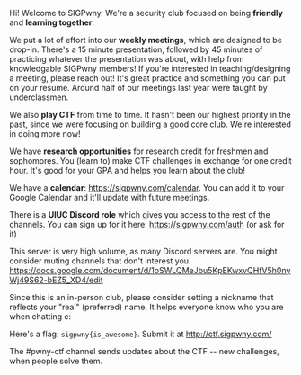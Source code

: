 Hi! Welcome to SIGPwny. We're a security club focused on being **friendly** and **learning together**.

We put a lot of effort into our **weekly meetings**, which are designed to be drop-in. There's a 15 minute presentation, followed by 45 minutes of practicing whatever the presentation was about, with help from knowledgable SIGPwny members! If you're interested in teaching/designing a meeting, please reach out! It's great practice and something you can put on your resume. Around half of our meetings last year were taught by underclassmen.

We also **play CTF** from time to time. It hasn't been our highest priority in the past, since we were focusing on building a good core club. We're interested in doing more now!

We have **research opportunities** for research credit for freshmen and sophomores. You (learn to) make CTF challenges in exchange for one credit hour. It's good for your GPA and helps you learn about the club!

We have a **calendar**: <https://sigpwny.com/calendar>. You can add it to your Google Calendar and it'll update with future meetings.

There is a **UIUC Discord role** which gives you access to the rest of the channels. You can sign up for it here: <https://sigpwny.com/auth> (or ask for it)

This server is very high volume, as many Discord servers are. You might consider muting channels that don't interest you.
<https://docs.google.com/document/d/1oSWLQMeJbu5KpEKwxvQHfV5h0nyWj49S62-bEZ5_XD4/edit>

Since this is an in-person club, please consider setting a nickname that reflects your "real" (preferred) name. It helps everyone know who you are when chatting c:

Here's a flag: `sigpwny{is_awesome}`. Submit it at http://ctf.sigpwny.com/

The #pwny-ctf channel sends updates about the CTF -- new challenges, when people solve them.
